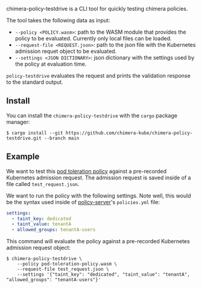 chimera-policy-testdrive is a CLI tool for quickly testing chimera policies.

The tool takes the following data as input:

  * `--policy <POLICY.wasm>`: path to the WASM module that provides the policy to
    be evaluated. Currently only local files can be loaded.
  * `--request-file <REQUEST.json>`: path to the json file with the Kubernetes
    admission requet object to be evaluated.
  * `--settings <JSON DICTIONARY>`: json dictionary with the settings used by
    the policy at evaluation time.

`policy-testdrive` evaluates the request and prints the validation response to
the standard output.

## Install

You can install the `chimera-policy-testdrive` with the `cargo`
package manager:

```console
$ cargo install --git https://github.com/chimera-kube/chimera-policy-testdrive.git --branch main
```

## Example

We want to test this [pod toleration policy](https://github.com/chimera-kube/pod-toleration-policy)
against a pre-recorded Kubernetes admission request. The admission request is
saved inside of a file called `test_request.json`.

We want to run the policy with the following settings. Note well, this would
be the syntax used inside of [policy-server](https://github.com/chimera-kube/policy-server)'s
`policies.yml` file:

```yaml
settings:
  - taint_key: dedicated
  - taint_value: tenantA
  - allowed_groups: tenantA-users
```

This command will evaluate the policy against a pre-recorded Kubernetes admission
request object:

```shell
$ chimera-policy-testdrive \
    --policy pod-toleration-policy.wasm \
    --request-file test_request.json \
    --settings '{"taint_key": "dedicated", "taint_value": "tenantA", "allowed_groups": "tenantA-users"}'
```

